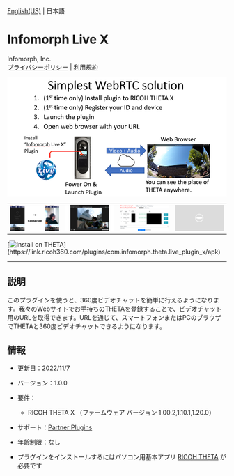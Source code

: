 [English(US)](README.md) | 日本語

# Infomorph Live X
Infomorph, Inc.  
[プライバシーポリシー](../../README.ja.md#%E3%83%97%E3%83%A9%E3%82%A4%E3%83%90%E3%82%B7%E3%83%BC%E3%83%9D%E3%83%AA%E3%82%B7%E3%83%BC) | [利用規約](../../README.ja.md#%E5%88%A9%E7%94%A8%E8%A6%8F%E7%B4%84)

<div align="center">
 <img src="1.png">
 <table>
  <tr>
   <td><img src="2.png"></td>
   <td><img src="3.png"></td>
   <td><img src="4.png"></td>
   <td><img src="../../resources/common/img/noimg.png"></td>
  </tr>
 </table>
</div>

[![Install on THETA](https://assets.ricoh360.com/image/upload/v1/front/theta/install-button.svg?)](https://link.ricoh360.com/plugins/com.infomorph.theta.live_plugin_x/apk)

***

## 説明
このプラグインを使うと、360度ビデオチャットを簡単に行えるようになります。我々のWebサイトでお手持ちのTHETAを登録することで、ビデオチャット用のURLを取得できます。URLを通じて、スマートフォンまたはPCのブラウザでTHETAと360度ビデオチャットできるようになります。

## 情報
  * 更新日：2022/11/7
  * バージョン：1.0.0
  * 要件：
    * RICOH THETA X （ファームウェア バージョン 1.00.2,1.10.1,1.20.0）
  * サポート：[Partner Plugins](https://sites.infomorph.jp/infomorph-live)
  * 年齢制限：なし

* プラグインをインストールするにはパソコン用基本アプリ [RICOH THETA](https://theta360.com/ja/about/application/pc.html#app-detail-01) が必要です
